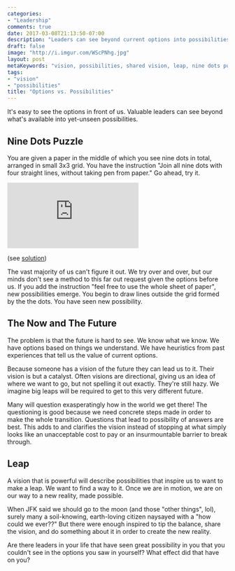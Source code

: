 ```yaml
---
categories:
- "Leadership"
comments: true
date: 2017-03-08T21:13:50-07:00
description: "Leaders can see beyond current options into possibilities that might be."
draft: false
image: "http://i.imgur.com/WScPNhg.jpg"
layout: post
metaKeywords: "vision, possibilities, shared vision, leap, nine dots puzzle"
tags:
- "vision"
- "possibilities"
title: "Options vs. Possibilities"
---
```


It's easy to see the options in front of us.  Valuable leaders can see beyond what's available into yet-unseen possibilities.

<!--more-->

## Nine Dots Puzzle

You are given a paper in the middle of which you see nine dots in total, arranged in small 3x3 grid.  You have the instruction "Join all nine dots with four straight lines, without taking pen from paper."  Go ahead, try it.

![nine dots](http://www.moneychimp.com/calculator/compound_interest_calculator.htm)

(see [solution](https://www.youtube.com/watch?v=eDJ61mKulmU))

The vast majority of us can't figure it out.  We try over and over, but our minds don't see a method to this far out request given the options before us.  If you add the instruction "feel free to use the whole sheet of paper", new possibilities emerge.  You begin to draw lines outside the grid formed by the the dots.  You have seen new possibility.

## The Now and The Future

The problem is that the future is hard to see.  We know what we know.  We have options based on things we understand.  We have heuristics from past experiences that tell us the value of current options.

Because someone has a vision of the future they can lead us to it.  Their vision is but a catalyst.  Often visions are directional, giving us an idea of where we want to go, but not spelling it out exactly.  They're still hazy.  We imagine big leaps will be required to get to this very different future.

Many will question exasperatingly how in the world we get there!  The questioning is good because we need concrete steps made in order to make the whole transition.  Questions that lead to possibility of answers are best.  This adds to and clarifies the vision instead of stopping at what simply looks like an unacceptable cost to pay or an insurmountable barrier to break through.

## Leap

A vision that is powerful will describe possibilities that inspire us to want to make a leap.  We want to find a way to it.  Once we are in motion, we are on our way to a new reality, made possible.

When JFK said we should go to the moon (and those "other things", lol), surely many a soil-knowing, earth-loving citizen naysayed with a "how could we ever??"  But there were enough inspired to tip the balance, share the vision, and do something about it in order to create the new reality.

Are there leaders in your life that have seen great possibility in you that you couldn't see in the options you saw in yourself?  What effect did that have on you?
